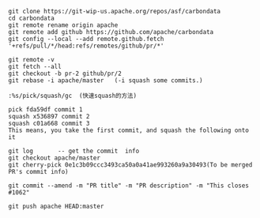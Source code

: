 	git clone https://git-wip-us.apache.org/repos/asf/carbondata
	cd carbondata
	git remote rename origin apache
	git remote add github https://github.com/apache/carbondata
	git config --local --add remote.github.fetch '+refs/pull/*/head:refs/remotes/github/pr/*'
	
	git remote -v
	git fetch --all
	git checkout -b pr-2 github/pr/2
	git rebase -i apache/master   (-i squash some commits.)
	
	:%s/pick/squash/gc  (快速squash的方法)
	
	pick fda59df commit 1
	squash x536897 commit 2
	squash c01a668 commit 3
	This means, you take the first commit, and squash the following onto it
	
	git log       -- get the commit  info
	git checkout apache/master
	git cherry-pick 0e1c3b09ccc3493ca50a0a41ae993260a9a30493(To be merged PR's commit info)
	
	git commit --amend -m "PR title" -m "PR description" -m "This closes #1062"
	
	git push apache HEAD:master